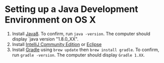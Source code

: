 # Setting up a Java Development Environment on OS X

1. Install [Java8](http://docs.oracle.com/javase/8/docs/technotes/guides/install/mac_jdk.html).
To confirm, run `java -version`. The computer should display `java version "1.8.0_XX".
2. Install [IntelliJ Community Edition](http://www.jetbrains.com/idea/download/) or [Eclipse](http://www.eclipse.org/downloads/download.php?file=/technology/epp/downloads/release/luna/R/eclipse-java-luna-R-win32-x86_64.zip)
3. Install [Gradle](http://www.gradle.org/) using `brew update` then `brew install gradle`. 
To confirm, run `gradle -version`. The computer should display `Gradle 1.XX`.
